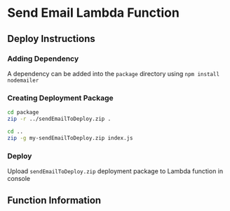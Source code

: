 # Send Email Lambda Function


## Deploy Instructions
### Adding Dependency

A dependency can be added into the `package` directory using `npm install nodemailer`

### Creating Deployment Package

```bash
cd package
zip -r ../sendEmailToDeploy.zip .

cd ..
zip -g my-sendEmailToDeploy.zip index.js
```

### Deploy

Upload `sendEmailToDeploy.zip` deployment package to Lambda function in console

## Function Information

